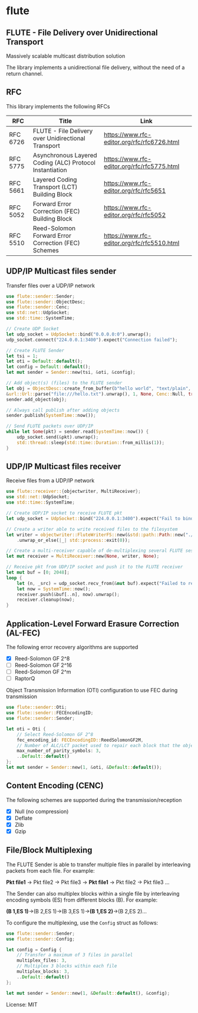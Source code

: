 # flute

## FLUTE - File Delivery over Unidirectional Transport

Massively scalable multicast distribution solution

The library implements a unidirectional file delivery, without the need of a return channel.


## RFC

This library implements the following RFCs

| RFC      | Title      | Link       |
| -------- | ---------- | -----------|
| RFC 6726 | FLUTE - File Delivery over Unidirectional Transport      | <https://www.rfc-editor.org/rfc/rfc6726.html> |
| RFC 5775 | Asynchronous Layered Coding (ALC) Protocol Instantiation | <https://www.rfc-editor.org/rfc/rfc5775.html> |
| RFC 5661 | Layered Coding Transport (LCT) Building Block            | <https://www.rfc-editor.org/rfc/rfc5651>      |
| RFC 5052 | Forward Error Correction (FEC) Building Block            | <https://www.rfc-editor.org/rfc/rfc5052>      |
| RFC 5510 | Reed-Solomon Forward Error Correction (FEC) Schemes      | <https://www.rfc-editor.org/rfc/rfc5510.html> |

## UDP/IP Multicast files sender

Transfer files over a UDP/IP network

```rust
use flute::sender::Sender;
use flute::sender::ObjectDesc;
use flute::sender::Cenc;
use std::net::UdpSocket;
use std::time::SystemTime;

// Create UDP Socket
let udp_socket = UdpSocket::bind("0.0.0.0:0").unwrap();
udp_socket.connect("224.0.0.1:3400").expect("Connection failed");

// Create FLUTE Sender
let tsi = 1;
let oti = Default::default();
let config = Default::default();
let mut sender = Sender::new(tsi, &oti, &config);

// Add object(s) (files) to the FLUTE sender
let obj = ObjectDesc::create_from_buffer(b"hello world", "text/plain",
&url::Url::parse("file:///hello.txt").unwrap(), 1, None, Cenc::Null, true, None, true).unwrap();
sender.add_object(obj);

// Always call publish after adding objects
sender.publish(SystemTime::now());

// Send FLUTE packets over UDP/IP
while let Some(pkt) = sender.read(SystemTime::now()) {
    udp_socket.send(&pkt).unwrap();
    std::thread::sleep(std::time::Duration::from_millis(1));
}

```
## UDP/IP Multicast files receiver

Receive files from a UDP/IP network

```rust
use flute::receiver::{objectwriter, MultiReceiver};
use std::net::UdpSocket;
use std::time::SystemTime;

// Create UDP/IP socket to receive FLUTE pkt
let udp_socket = UdpSocket::bind("224.0.0.1:3400").expect("Fail to bind");

// Create a writer able to write received files to the filesystem
let writer = objectwriter::FluteWriterFS::new(&std::path::Path::new("./flute_dir"))
    .unwrap_or_else(|_| std::process::exit(0));

// Create a multi-receiver capable of de-multiplexing several FLUTE sessions
let mut receiver = MultiReceiver::new(None, writer, None);

// Receive pkt from UDP/IP socket and push it to the FLUTE receiver
let mut buf = [0; 2048];
loop {
    let (n, _src) = udp_socket.recv_from(&mut buf).expect("Failed to receive data");
    let now = SystemTime::now();
    receiver.push(&buf[..n], now).unwrap();
    receiver.cleanup(now);
}
```
## Application-Level Forward Erasure Correction (AL-FEC)

The following error recovery algorithms are supported

- [x] Reed-Solomon GF 2^8
- [ ] Reed-Solomon GF 2^16
- [ ] Reed-Solomon GF 2^m
- [ ] RaptorQ

Object Transmission Information (OTI) configuration to use FEC during transmission

```rust
use flute::sender::Oti;
use flute::sender::FECEncodingID;
use flute::sender::Sender;

let oti = Oti {
    // Select Reed-Solomon GF 2^8
    fec_encoding_id: FECEncodingID::ReedSolomonGF2M,
    // Number of ALC/LCT packet used to repair each block that the object is composed of
    max_number_of_parity_symbols: 3,
    ..Default::default()
};
let mut sender = Sender::new(1, &oti, &Default::default());
```

## Content Encoding (CENC)

The following schemes are supported during the transmission/reception

- [x] Null (no compression)
- [x] Deflate
- [x] Zlib
- [x] Gzip

## File/Block Multiplexing

The FLUTE Sender is able to transfer multiple files in parallel by interleaving packets from each file. For example:

**Pkt file1** -> Pkt file2 -> Pkt file3 -> **Pkt file1** -> Pkt file2 -> Pkt file3 ...

The Sender can also multiplex blocks within a single file by interleaving encoding symbols (ES)
from different blocks (B). For example:

**(B 1,ES 1)**->(B 2,ES 1)->(B 3,ES 1)->**(B 1,ES 2)**->(B 2,ES 2)...

To configure the multiplexing, use the `Config` struct as follows:

```rust
use flute::sender::Sender;
use flute::sender::Config;

let config = Config {
    // Transfer a maximum of 3 files in parallel
    multiplex_files: 3,
    // Multiplex 3 blocks within each file
    multiplex_blocks: 3,
    ..Default::default()
};

let mut sender = Sender::new(1, &Default::default(), &config);

```

License: MIT
